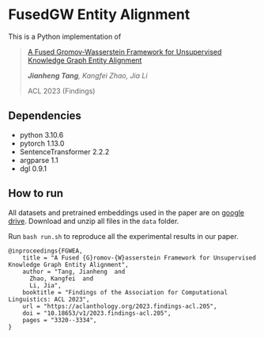 # FusedGW Entity Alignment

This is a Python implementation of 

> [A Fused Gromov-Wasserstein Framework for Unsupervised Knowledge Graph Entity Alignment](https://aclanthology.org/2023.findings-acl.205)
> 
> ***Jianheng Tang**, Kangfei Zhao, Jia Li*
> 
> ACL 2023 (Findings) 

Dependencies
--------------------------------
- python 3.10.6
- pytorch 1.13.0
- SentenceTransformer 2.2.2
- argparse 1.1
- dgl 0.9.1


How to run
--------------------------------
All datasets and pretrained embeddings used in the paper are on [google drive](https://drive.google.com/file/d/1QHz6YE7vQBrEuZ1WJIdjQub4O-S_Z2ui/view?usp=sharing). Download and unzip all files in the `data` folder.

Run `bash run.sh` to reproduce all the experimental results in our paper.


```
@inproceedings{FGWEA,
    title = "A Fused {G}romov-{W}asserstein Framework for Unsupervised Knowledge Graph Entity Alignment",
    author = "Tang, Jianheng  and
      Zhao, Kangfei  and
      Li, Jia",
    booktitle = "Findings of the Association for Computational Linguistics: ACL 2023",
    url = "https://aclanthology.org/2023.findings-acl.205",
    doi = "10.18653/v1/2023.findings-acl.205",
    pages = "3320--3334",
}
```
